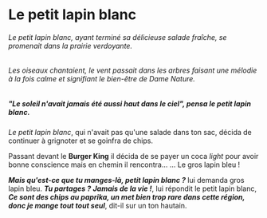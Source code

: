 ﻿# Le petit lapin blanc


###### *Le petit lapin blanc*, ayant terminé sa délicieuse salade fraîche, se promenait dans la prairie verdoyante.
###### Les oiseaux chantaient, le vent passait dans les arbres faisant une mélodie à la fois calme et signifiant le bien-être de Dame Nature.
##### _**"Le soleil n'avait jamais été aussi haut dans le ciel"**,_ pensa *le petit lapin blanc*.  

*Le petit lapin blanc*, qui n'avait pas qu'une salade dans ton sac, décida de continuer à grignoter et se goinfra de chips.

Passant devant le **Burger King** il décida de se payer un coca _light_ pour avoir bonne conscience mais en chemin il rencontra...
... Le gros lapin bleu !

_**Mais qu'est-ce que tu manges-là, petit lapin blanc ?**_ lui demanda gros lapin bleu. _**Tu partages ?**_
_**Jamais de la vie !**_, lui répondit le petit lapin blanc, _**Ce sont des chips au paprika, un met bien trop rare dans cette région, donc je mange tout tout seul**_, dit-il sur un ton hautain.

